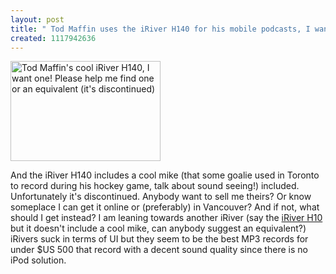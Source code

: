 ```yaml
---
layout: post
title: " Tod Maffin uses the iRiver H140 for his mobile podcasts, I want one"
created: 1117942636
---
```

<a href="http://www.flickr.com/photos/roland/17355555/" title="Tod Maffin's cool iRiver H140, I want one! Please help me find one or an equivalent (it's discontinued)"><img src="http://photos10.flickr.com/17355555_fe0cc985da_m.jpg" width="240" height="160" alt="Tod Maffin's cool iRiver H140, I want one! Please help me find one or an equivalent (it's discontinued)" /></a>
<p>And the iRiver H140 includes a cool mike (that some goalie used in Toronto to record during his hockey game, talk about sound seeing!) included. Unfortunately it's discontinued. Anybody want to sell me theirs? Or know someplace I can get it online or (preferably) in Vancouver? And if not, what should I get instead? I am leaning towards another iRiver (say the <a href="http://www.iriveramerica.com/prod/hd/h10_5gb.aspx">iRiver H10</a> but it doesn't include a cool mike, can anybody suggest an equivalent?) iRivers suck in terms of UI but they seem to be the best MP3 records for under $US 500  that record with a decent sound quality since there is no iPod solution.   </p>

